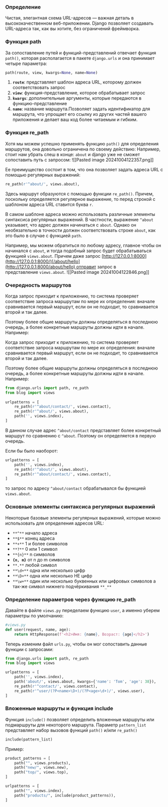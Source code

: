 ### Определение 
Чистая, элегантная схема URL-адресов — важная деталь в высококачественном веб-приложении. Django позволяет создавать URL-адреса так, как вы хотите, без ограничений фреймворка.

### Функция path
За сопоставление путей и функций-представлений отвечает функция `path()`, которая располагается в пакете `django.urls` и она принимает четыре параметра:

```python
path(route, view, kwargs=None, name=None)
```
1. **`route`**: представляет шаблон адреса URL, которому должен соответствовать запрос
2. **`view`**: функция-представление, которое обрабатывает запрос
3. **`kwargs`**: дополнительные аргументы, которые передаются в функцию-представление
5. **`name`**: название маршрута.Позволяет задать идентификатор для маршрута, что упрощает его ссылку из других частей вашего приложения и делает ваш код более читаемым и гибким.

### Функция re_path
Хотя мы можем успешно применять функцию `path()` для определения маршрутов, она довольно ограничена по своему действию:
Например, стоит нам убрать слеш в конце: `about` и django уже не сможет сопоставить путь с запросом:
![[Pasted image 20241004122357.png]]

Ее преимущество состоит в том, что она позволяет задать адреса URL с помощью регулярных выражений:
```python
re_path(r'^about/', views.about),
```

Здесь маршрут образуются с помощью функции `re_path()`. Причем, поскольку определяется регулярное выражение, то перед строкой с шаблоном адреса URL ставится буква `r`.

В самом шаблоне адреса можно использовать различные элементы синтаксиса регулярных выражений. В частности, выражение `^about` указывает, что адрес должен начинаться с `about`. Однако он необязательно в точности должен соответствовать строке `about`, как это было в случае с функцией `path`.

Например, мы можем обратиться по любому адресу, главное чтобы он начинался с `about`, и тогда подобный запрос будет обрабатываться функцией `views.about`. Причем даже запрос [http://127.0.0.1:8000](http://127.0.0.1:8000/)[/about/hello](http://127.0.0.1:8000/about/hello) отправит запрос в представление `views.about`.
![[Pasted image 20241004122846.png]]

### Очередность маршрутов
Когда запрос приходит к приложению, то система проверяет соответствие запроса маршрутам по мере их определения: вначале сравнивается первый маршрут, если он не подходит, то сравнивается второй и так далее.

Поэтому более общие маршруты должны определяться в последнюю очередь, а более конкретные маршруты должны идти в начале. Например:

Когда запрос приходит к приложению, то система проверяет соответствие запроса маршрутам по мере их определения: вначале сравнивается первый маршрут, если он не подходит, то сравнивается второй и так далее.

Поэтому более общие маршруты должны определяться в последнюю очередь, а более конкретные маршруты должны идти в начале. Например:
```python
from django.urls import path, re_path
from blog import views
 
urlpatterns = [
    re_path(r'^about/contact/', views.contact),
    re_path(r'^about/', views.about),
    path('', views.index),
]
```
В данном случае адрес `^about/contact` представляет более конкретный маршрут по сравнению c `^about`. Поэтому он определяется в первую очередь.

Если бы было наоборот:
```python
urlpatterns = [
    path('', views.index),
    re_path(r'^about/', views.about),
    re_path(r'^about/contact/', views.contact),
]
```
то запрос по адресу `^about/contact` обрабатывался бы функцией `views.about`.

### Основные элементы синтаксиса регулярных выражений
Некоторые базовые элементы регулярных выражений, которые можно использовать для определения адресов URL:
- `**^**` начало адреса
- `**$**` конец адреса
- `**+**` 1 и более символов
- `**?**` 0 или 1 символ
- `**{n}**` n символов
- **`{n, m}`** от n до m символов
- `**.**` любой символ
- `**\d+**` одна или несколько цифр
- `**\D+**` одна или несколько НЕ цифр
- `**\w+**` один или несколько буквенных или цифровых символов а так-же символ нижнего подчёркивания `**_**`

### Определение параметров через функцию re_path
Давайте в файле `views.py` переделаем функцию `user`, а именно уберем параметры по умолчанию:
```python
#views.py
def user(request, name, age):
    return HttpResponse(f'<h2>Имя: {name}, Возраст: {age}</h2>')
```
Теперь изменим файл `urls.py`, чтобы он мог сопоставить данные функции с запросами:
```python
from django.urls import path, re_path
from blog import views

urlpatterns = [
    path('', views.index),
    path('about/', views.about, kwargs={'name': 'Tom', 'age': 38}),
    re_path(r'^contact/', views.contact),
    re_path(r'^user/(?P<name>\D+)/(?P<age>\d+)/', views.user),
]
```

### Вложенные маршруты и функция include
Функция `include()` позволяет определить вложенные маршруты или подмаршруты для некоторого маршрута.
Параметр `pattern_list` представляет набор вызовов функций `path()` и/или `re_path()`
```python
include(pattern_list)
```

Пример:
```python
product_patterns = [
    path("", views.products),
    path("new/", views.new),
    path("top/", views.top),
]

urlpatterns = [
    path("", views.index),
    path("products/", include(product_patterns)),
]
```
